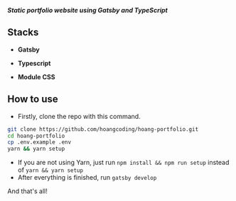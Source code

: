 ***Static portfolio website using Gatsby and TypeScript***

## Stacks

- **Gatsby**

- **Typescript**

- **Module CSS**


## How to use

- Firstly, clone the repo with this command.

```bash
git clone https://github.com/hoangcoding/hoang-portfolio.git
cd hoang-portfolio
cp .env.example .env
yarn && yarn setup
```

- If you are not using Yarn, just run ```npm install && npm run setup``` instead of ```yarn && yarn setup```
- After everything is finished, run ```gatsby develop```

And that's all!
